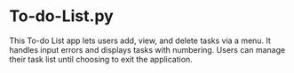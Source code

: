 # To-do-List.py
This To-do List app lets users add, view, and delete tasks via a menu. It handles input errors and displays tasks with numbering. Users can manage their task list until choosing to exit the application.

